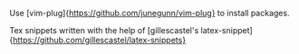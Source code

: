 Use [vim-plug]{https://github.com/junegunn/vim-plug} to install packages. 

Tex snippets written with the help of [gillescastel's latex-snippet]{https://github.com/gillescastel/latex-snippets}

